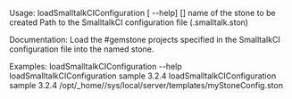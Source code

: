 Usage: loadSmalltalkCIConfiguration [ --help] <stone-name> [<smalltalkCI-config-path>]
  <stone-name>              name of the stone to be created
  <smalltalkCI-config-path> Path to the SmalltalkCI configuration file (.smalltalk.ston)
	
Documentation:
Load the #gemstone projects specified in the SmalltalkCI configuration file into the named stone.

Examples:
    loadSmalltalkCIConfiguration --help
    loadSmalltalkCIConfiguration sample 3.2.4
    loadSmalltalkCIConfiguration sample 3.2.4 /opt/_home//sys/local/server/templates/myStoneConfig.ston
